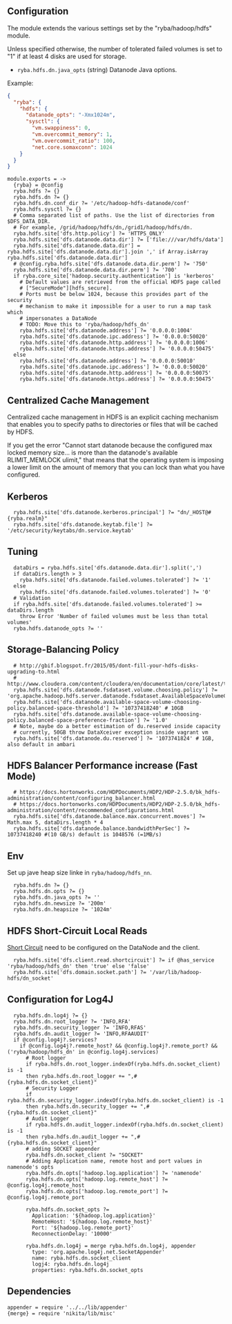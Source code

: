 
## Configuration

The module extends the various settings set by the "ryba/hadoop/hdfs" module.

Unless specified otherwise, the number of tolerated failed volumes is set to "1"
if at least 4 disks are used for storage.

*   `ryba.hdfs.dn.java_opts` (string)
    Datanode Java options.

Example:

```json
{
  "ryba": {
    "hdfs": {
      "datanode_opts": "-Xmx1024m",
      "sysctl": {
        "vm.swappiness": 0,
        "vm.overcommit_memory": 1,
        "vm.overcommit_ratio": 100,
        "net.core.somaxconn": 1024
    }
  }
}
```

    module.exports = ->
      {ryba} = @config
      ryba.hdfs ?= {}
      ryba.hdfs.dn ?= {}
      ryba.hdfs.dn.conf_dir ?= '/etc/hadoop-hdfs-datanode/conf'
      ryba.hdfs.sysctl ?= {}
      # Comma separated list of paths. Use the list of directories from $DFS_DATA_DIR.
      # For example, /grid/hadoop/hdfs/dn,/grid1/hadoop/hdfs/dn.
      ryba.hdfs.site['dfs.http.policy'] ?= 'HTTPS_ONLY'
      ryba.hdfs.site['dfs.datanode.data.dir'] ?= ['file:///var/hdfs/data']
      ryba.hdfs.site['dfs.datanode.data.dir'] = ryba.hdfs.site['dfs.datanode.data.dir'].join ',' if Array.isArray ryba.hdfs.site['dfs.datanode.data.dir']
      # @config.ryba.hdfs.site['dfs.datanode.data.dir.perm'] ?= '750'
      ryba.hdfs.site['dfs.datanode.data.dir.perm'] ?= '700'
      if ryba.core_site['hadoop.security.authentication'] is 'kerberos'
        # Default values are retrieved from the official HDFS page called
        # ["SecureMode"][hdfs_secure].
        # Ports must be below 1024, because this provides part of the security
        # mechanism to make it impossible for a user to run a map task which
        # impersonates a DataNode
        # TODO: Move this to 'ryba/hadoop/hdfs_dn'
        ryba.hdfs.site['dfs.datanode.address'] ?= '0.0.0.0:1004'
        ryba.hdfs.site['dfs.datanode.ipc.address'] ?= '0.0.0.0:50020'
        ryba.hdfs.site['dfs.datanode.http.address'] ?= '0.0.0.0:1006'
        ryba.hdfs.site['dfs.datanode.https.address'] ?= '0.0.0.0:50475'
      else
        ryba.hdfs.site['dfs.datanode.address'] ?= '0.0.0.0:50010'
        ryba.hdfs.site['dfs.datanode.ipc.address'] ?= '0.0.0.0:50020'
        ryba.hdfs.site['dfs.datanode.http.address'] ?= '0.0.0.0:50075'
        ryba.hdfs.site['dfs.datanode.https.address'] ?= '0.0.0.0:50475'

## Centralized Cache Management

Centralized cache management in HDFS is an explicit caching mechanism that enables you to specify paths to directories or files that will be cached by HDFS.

If you get the error "Cannot start datanode because the configured max locked 
memory size... is more than the datanode's available RLIMIT_MEMLOCK ulimit," 
that means that the operating system is imposing a lower limit on the amount of 
memory that you can lock than what you have configured.

## Kerberos

      ryba.hdfs.site['dfs.datanode.kerberos.principal'] ?= "dn/_HOST@#{ryba.realm}"
      ryba.hdfs.site['dfs.datanode.keytab.file'] ?= '/etc/security/keytabs/dn.service.keytab'

## Tuning

      dataDirs = ryba.hdfs.site['dfs.datanode.data.dir'].split(',')
      if dataDirs.length > 3
        ryba.hdfs.site['dfs.datanode.failed.volumes.tolerated'] ?= '1'
      else
        ryba.hdfs.site['dfs.datanode.failed.volumes.tolerated'] ?= '0'
      # Validation
      if ryba.hdfs.site['dfs.datanode.failed.volumes.tolerated'] >= dataDirs.length
        throw Error 'Number of failed volumes must be less than total volumes'
      ryba.hdfs.datanode_opts ?= ''

## Storage-Balancing Policy

      # http://gbif.blogspot.fr/2015/05/dont-fill-your-hdfs-disks-upgrading-to.html
      # http://www.cloudera.com/content/cloudera/en/documentation/core/latest/topics/admin_dn_storage_balancing.html
      ryba.hdfs.site['dfs.datanode.fsdataset.volume.choosing.policy'] ?= 'org.apache.hadoop.hdfs.server.datanode.fsdataset.AvailableSpaceVolumeChoosingPolicy'
      ryba.hdfs.site['dfs.datanode.available-space-volume-choosing-policy.balanced-space-threshold'] ?= '10737418240' # 10GB
      ryba.hdfs.site['dfs.datanode.available-space-volume-choosing-policy.balanced-space-preference-fraction'] ?= '1.0'
      # Note, maybe do a better estimation of du.reserved inside capacity
      # currently, 50GB throw DataXceiver exception inside vagrant vm
      ryba.hdfs.site['dfs.datanode.du.reserved'] ?= '1073741824' # 1GB, also default in ambari

## HDFS Balancer Performance increase (Fast Mode)

      # https://docs.hortonworks.com/HDPDocuments/HDP2/HDP-2.5.0/bk_hdfs-administration/content/configuring_balancer.html
      # https://docs.hortonworks.com/HDPDocuments/HDP2/HDP-2.5.0/bk_hdfs-administration/content/recommended_configurations.html
      ryba.hdfs.site['dfs.datanode.balance.max.concurrent.moves'] ?=  Math.max 5, dataDirs.length * 4
      ryba.hdfs.site['dfs.datanode.balance.bandwidthPerSec'] ?= 10737418240 #(10 GB/s) default is 1048576 (=1MB/s)

## Env

Set up jave heap size linke in `ryba/hadoop/hdfs_nn`.

      ryba.hdfs.dn ?= {}
      ryba.hdfs.dn.opts ?= {}
      ryba.hdfs.dn.java_opts ?= ''
      ryba.hdfs.dn.newsize ?= '200m'
      ryba.hdfs.dn.heapsize ?= '1024m'

## HDFS Short-Circuit Local Reads

[Short Circuit] need to be configured on the DataNode and the client.

[Short Circuit]: https://hadoop.apache.org/docs/r2.4.1/hadoop-project-dist/hadoop-hdfs/ShortCircuitLocalReads.html

      ryba.hdfs.site['dfs.client.read.shortcircuit'] ?= if @has_service 'ryba/hadoop/hdfs_dn' then 'true' else 'false'
      ryba.hdfs.site['dfs.domain.socket.path'] ?= '/var/lib/hadoop-hdfs/dn_socket'

## Configuration for Log4J

      ryba.hdfs.dn.log4j ?= {}
      ryba.hdfs.dn.root_logger ?= 'INFO,RFA'
      ryba.hdfs.dn.security_logger ?= 'INFO,RFAS'
      ryba.hdfs.dn.audit_logger ?= 'INFO,RFAAUDIT'
      if @config.log4j?.services?
        if @config.log4j?.remote_host? && @config.log4j?.remote_port? && ('ryba/hadoop/hdfs_dn' in @config.log4j.services)
          # Root logger
          if ryba.hdfs.dn.root_logger.indexOf(ryba.hdfs.dn.socket_client) is -1
          then ryba.hdfs.dn.root_logger += ",#{ryba.hdfs.dn.socket_client}"
          # Security Logger
          if ryba.hdfs.dn.security_logger.indexOf(ryba.hdfs.dn.socket_client) is -1
          then ryba.hdfs.dn.security_logger += ",#{ryba.hdfs.dn.socket_client}"
          # Audit Logger
          if ryba.hdfs.dn.audit_logger.indexOf(ryba.hdfs.dn.socket_client) is -1
          then ryba.hdfs.dn.audit_logger += ",#{ryba.hdfs.dn.socket_client}"
          # adding SOCKET appender
          ryba.hdfs.dn.socket_client ?= "SOCKET"
          # Adding Application name, remote host and port values in namenode's opts
          ryba.hdfs.dn.opts['hadoop.log.application'] ?= 'namenode'
          ryba.hdfs.dn.opts['hadoop.log.remote_host'] ?= @config.log4j.remote_host
          ryba.hdfs.dn.opts['hadoop.log.remote_port'] ?= @config.log4j.remote_port

          ryba.hdfs.dn.socket_opts ?=
            Application: '${hadoop.log.application}'
            RemoteHost: '${hadoop.log.remote_host}'
            Port: '${hadoop.log.remote_port}'
            ReconnectionDelay: '10000'

          ryba.hdfs.dn.log4j = merge ryba.hdfs.dn.log4j, appender
            type: 'org.apache.log4j.net.SocketAppender'
            name: ryba.hdfs.dn.socket_client
            logj4: ryba.hdfs.dn.log4j
            properties: ryba.hdfs.dn.socket_opts

## Dependencies

    appender = require '../../lib/appender'
    {merge} = require 'nikita/lib/misc'

